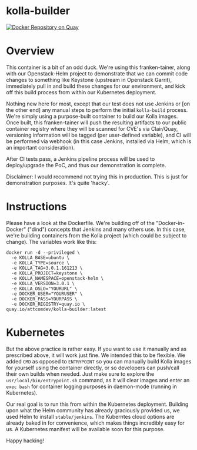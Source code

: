 # kolla-builder
[![Docker Repository on Quay](https://quay.io/repository/v1k0d3n/kolla-build/status "Docker Repository on Quay")](https://quay.io/repository/v1k0d3n/kolla-build)

# Overview
This container is a bit of an odd duck. We're using this franken-tainer, along with our Openstack-Helm project to demonstrate that we can commit code changes to something like Keystone (upstream in Openstack Garrit), immediately pull in and build these changes for our environment, and kick off this build process from within our Kubernetes deployment. 

Nothing new here for most, except that our test does not use Jenkins or [on the other end] any manual steps to perform the initial `kolla-build` process. We're simply using a purpose-built container to build our Kolla images. Once built, this franken-tainer will push the resulting artifacts to our public container registry where they will be scanned for CVE's via Clair/Quay, versioning information will be tagged (per user-defined variable), and CI will be performed via webhook (in this case Jenkins, installed via Helm, which is an important consideration).

After CI tests pass, a Jenkins pipeline process will be used to deploy/upgrade the PoC, and thus our demonstration is complete.

Disclaimer: I would recommend not trying this in production. This is just for demonstration purposes. It's quite 'hacky'.

# Instructions
Please have a look at the Dockerfile. We're building off of the "Docker-in-Docker" ("dind") concepts that Jenkins and many others use. In this case, we're building containers from the Kolla project (which could be subject to change). The variables work like this:

```
docker run -d --privileged \
  -e KOLLA_BASE=ubuntu \
  -e KOLLA_TYPE=source \
  -e KOLLA_TAG=3.0.1.161213 \
  -e KOLLA_PROJECT=keystone \
  -e KOLLA_NAMESPACE=openstack-helm \
  -e KOLLA_VERSION=3.0.1 \
  -e KOLLA_OSLO="YOURURL" \
  -e DOCKER_USER="YOURUSER" \
  -e DOCKER_PASS=YOURPASS \
  -e DOCKER_REGISTRY=quay.io \
quay.io/attcomdev/kolla-builder:latest
```

# Kubernetes
But the above practice is rather easy. If you want to use it manually and as prescribed above, it will work just fine. We intended this to be flexible. We added `CMD` as opposed to `ENTRYPOINT` so you can manually build Kolla images for yourself using the container directly, or so developers can push/call their own builds when needed. Just make sure to explore the `usr/local/bin/entrypoint.sh` command, as it will clear images and enter an `exec bash` for container logging purposes in daemon-mode (running in Kubernetes). 

Our real goal is to run this from within the Kubernetes deployment. Building upon what the Helm community has already graciously provided us, we used Helm to install `stable/jenkins`. The Kuberntes cloud options are already baked in for convenience, which makes things incredibly easy for us. A Kubernetes manifest will be available soon for this purpose.

Happy hacking!
